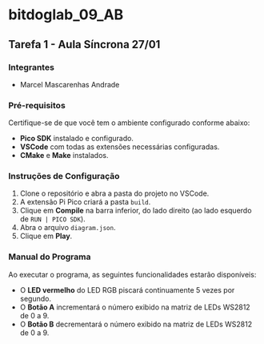 
# bitdoglab_09_AB

## Tarefa 1 - Aula Síncrona 27/01

### Integrantes
- Marcel Mascarenhas Andrade

### Pré-requisitos
Certifique-se de que você tem o ambiente configurado conforme abaixo:
- **Pico SDK** instalado e configurado.
- **VSCode** com todas as extensões necessárias configuradas.
- **CMake** e **Make** instalados.

### Instruções de Configuração
1. Clone o repositório e abra a pasta do projeto no VSCode.
2. A extensão Pi Pico criará a pasta `build`.
3. Clique em **Compile** na barra inferior, do lado direito (ao lado esquerdo de `RUN | PICO SDK`).
4. Abra o arquivo `diagram.json`.
5. Clique em **Play**.

### Manual do Programa
Ao executar o programa, as seguintes funcionalidades estarão disponíveis:
- O **LED vermelho** do LED RGB piscará continuamente 5 vezes por segundo.
- O **Botão A** incrementará o número exibido na matriz de LEDs WS2812 de 0 a 9.
- O **Botão B** decrementará o número exibido na matriz de LEDs WS2812 de 0 a 9.

